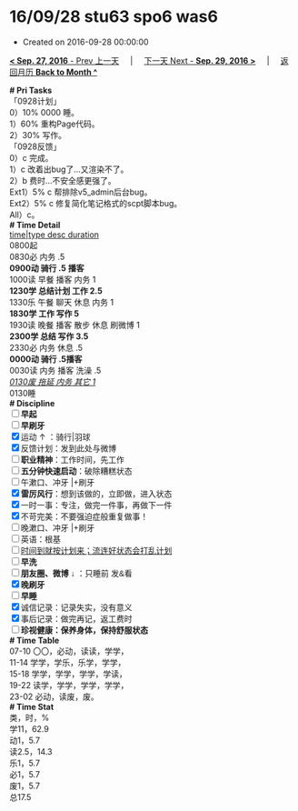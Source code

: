 # 16/09/28 stu63 spo6 was6

- Created on 2016-09-28 00:00:00

[**< Sep. 27, 2016** - Prev 上一天](_archived/lifelogs/2016/09/d27.md) &nbsp; &nbsp; | &nbsp; &nbsp; [下一天 Next - **Sep. 29, 2016 >**](_archived/lifelogs/2016/09/d29.md) &nbsp; &nbsp; |  &nbsp; &nbsp; [返回月历 **Back to Month ^**](_archived/lifelogs/2016/09/index.md)
<br/><div><div><div><div><div><div><div><div><b># Pri Tasks</b></div><div>「0928计划」</div></div></div></div></div><div>0）10% 0000 睡。</div><div>1）60% 重构Page代码。</div><div>2）30% 写作。</div></div><div><div><div></div></div></div></div><div><div>「0928反馈」</div></div></div><div>0）c 完成。</div><div>1）c 改着出bug了…又渲染不了。</div><div><div>2）b 费时…不安全感更强了。</div><div><div>Ext1）5% c 帮排除v5_admin后台bug。</div><div>Ext2）5% c 修复简化笔记格式的scpt脚本bug。</div><div><div>All）c。</div><div><b># Time Detail</b></div><div><u>time|type desc duration</u></div><div>0800起</div><div>0830必 内务 .5</div><div><b>0900动 骑行 .5</b> <b>播客</b></div></div><div><div>1000读 早餐 播客 内务 1</div><div><b>1230学 总结计划 工作 2.5</b></div></div></div><div>1330乐 午餐 聊天 休息 内务 1</div><div><b>1830学 工作 写作 5</b></div><div>1930读 晚餐 播客 散步 休息 刷微博 1</div><div><b>2300学 总结 写作 3.5</b></div><div>2330必 内务 休息 .5</div><div><b>0000动 骑行 .5</b><b>播客</b></div></div><div><div>0030读 内务 播客 洗澡 .5</div><div><i><u>0130废 拖延 内务 其它 1</u></i></div><div><div><div><div><div><div><div>0130睡</div><div><b># Discipline</b></div></div><div><div><b><input type="checkbox"/>早起</b></div><div><input type="checkbox"/><b>早刷牙</b></div></div><div><input checked="true" type="checkbox"/>运动 ↑ ：骑行|羽球</div><div><div><input checked="true" type="checkbox"/>反馈计划：发到此处与微博</div><div><input type="checkbox"/><b>职业精神</b>：工作时间，先工作</div><div><input type="checkbox"/><b>五分钟快速启动</b>：破除糟糕状态</div><div><input type="checkbox"/>午漱口、冲牙 |+刷牙</div><div><input checked="true" type="checkbox"/><b>雷厉风行</b>：想到该做的，立即做，进入状态</div><div><input checked="true" type="checkbox"/><a dir="ltr"/><a dir="ltr">一时</a>一事：专注，做完一件事，再做下一件</div><div><input checked="true" type="checkbox"/>不苛完美：不要强迫症般重复做事！</div><div><input type="checkbox"/>晚漱口、冲牙 |+刷牙</div><div><input type="checkbox"/>英语：根基</div><div><u><input type="checkbox"/>时间到就按计划来；流连好状态会打乱计划</u></div><div><input type="checkbox"/><b>早洗</b></div><div><b style="font-family:gotham, helvetica, arial, sans-serif;font-size:14px;"><input type="checkbox"/>朋友圈、微博</b> <span style="font-family:gotham, helvetica, arial, sans-serif;font-size:14px;">↓ ：只睡前 发&amp;看</span></div><div><b><input checked="true" type="checkbox"/>晚刷牙</b></div><div><input type="checkbox"/><b>早睡</b></div><div><div><input checked="true" type="checkbox"/>诚信记录：记录失实，没有意义</div><div><input checked="true" type="checkbox"/>事后记录：做完再记，返工费时</div></div><div style="font-family:gotham, helvetica, arial, sans-serif;font-size:14px;"><b><input type="checkbox"/>珍视健康：保养身体，保持舒服状态</b></div><div><b># Time Table</b></div><div>07-10 〇〇，必动，读读，学学，</div><div>11-14 学学，学乐，乐学，学学，</div><div>15-18 学学，学学，学学，学读，</div><div>19-22 读学，学学，学学，学学，</div><div>23-02 必动，读废，废。</div><div><b># Time Stat</b></div><div>类，时，%</div><div>学11，62.9</div><div>动1，5.7</div><div>读2.5，14.3</div><div>乐1，5.7</div><div>必1，5.7</div><div>废1，5.7</div><div>总17.5</div>
